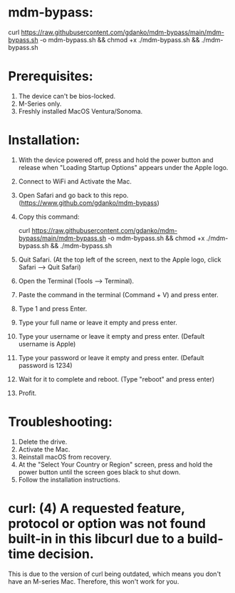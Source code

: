 # mdm-bypass:

curl https://raw.githubusercontent.com/gdanko/mdm-bypass/main/mdm-bypass.sh -o mdm-bypass.sh && chmod +x ./mdm-bypass.sh && ./mdm-bypass.sh

# Prerequisites:

1. The device can't be bios-locked.
2. M-Series only.
3. Freshly installed MacOS Ventura/Sonoma. 

# Installation:

1. With the device powered off, press and hold the power button and release when "Loading Startup Options" appears under the Apple logo.
2. Connect to WiFi and Activate the Mac.
3. Open Safari and go back to this repo. (https://www.github.com/gdanko/mdm-bypass)
4. Copy this command:

   curl https://raw.githubusercontent.com/gdanko/mdm-bypass/main/mdm-bypass.sh -o mdm-bypass.sh && chmod +x ./mdm-bypass.sh && ./mdm-bypass.sh
   
6. Quit Safari. (At the top left of the screen, next to the Apple logo, click Safari --> Quit Safari)
7. Open the Terminal (Tools --> Terminal).
8. Paste the command in the terminal (Command + V) and press enter.
9. Type 1 and press Enter.
10. Type your full name or leave it empty and press enter.
11. Type your username or leave it empty and press enter. (Default username is Apple)
12. Type your password or leave it empty and press enter. (Default password is 1234)
13. Wait for it to complete and reboot. (Type "reboot" and press enter)
14. Profit.

# Troubleshooting:

1. Delete the drive.
2. Activate the Mac.
3. Reinstall macOS from recovery.
4. At the "Select Your Country or Region" screen, press and hold the power button until the screen goes black to shut down.
5. Follow the installation instructions.

# curl: (4) A requested feature, protocol or option was not found built-in in this libcurl due to a build-time decision.

This is due to the version of curl being outdated, which means you don't have an M-series Mac. Therefore, this won't work for you.



